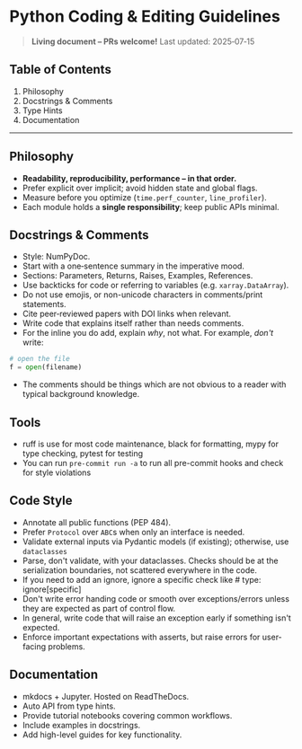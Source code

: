 # Python Coding & Editing Guidelines

> **Living document – PRs welcome!**
> Last updated: 2025‑07‑15

## Table of Contents

1. Philosophy
1. Docstrings & Comments
1. Type Hints
1. Documentation

---

## Philosophy

- **Readability, reproducibility, performance – in that order.**
- Prefer explicit over implicit; avoid hidden state and global flags.
- Measure before you optimize (`time.perf_counter`, `line_profiler`).
- Each module holds a **single responsibility**; keep public APIs minimal.

## Docstrings & Comments

- Style: NumPyDoc.
- Start with a one‑sentence summary in the imperative mood.
- Sections: Parameters, Returns, Raises, Examples, References.
- Use backticks for code or referring to variables (e.g. `xarray.DataArray`).
- Do not use emojis, or non-unicode characters in comments/print statements.
- Cite peer‑reviewed papers with DOI links when relevant.
- Write code that explains itself rather than needs comments.
- For the inline you do add, explain *why*, not what. For example, *don't* write:

```python
# open the file
f = open(filename)
```

- The comments should be things which are not obvious to a reader with typical background knowledge.

## Tools

- ruff is use for most code maintenance, black for formatting, mypy for type checking, pytest for testing
- You can run `pre-commit run -a` to run all pre-commit hooks and check for style violations

## Code Style

- Annotate all public functions (PEP 484).
- Prefer `Protocol` over `ABC`s when only an interface is needed.
- Validate external inputs via Pydantic models (if existing); otherwise, use `dataclasses`
- Parse, don't validate, with your dataclasses. Checks should be at the serialization boundaries, not scattered everywhere in the code.
- If you need to add an ignore, ignore a specific check like # type: ignore[specific]
- Don't write error handing code or smooth over exceptions/errors unless they are expected as part of control flow.
- In general, write code that will raise an exception early if something isn't expected.
- Enforce important expectations with asserts, but raise errors for user-facing problems.

## Documentation

- mkdocs + Jupyter. Hosted on ReadTheDocs.
- Auto API from type hints.
- Provide tutorial notebooks covering common workflows.
- Include examples in docstrings.
- Add high-level guides for key functionality.
